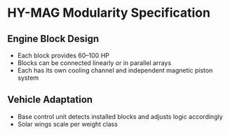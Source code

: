 # HY-MAG Modularity Specification

## Engine Block Design
- Each block provides 60–100 HP
- Blocks can be connected linearly or in parallel arrays
- Each has its own cooling channel and independent magnetic piston system

## Vehicle Adaptation
- Base control unit detects installed blocks and adjusts logic accordingly
- Solar wings scale per weight class
